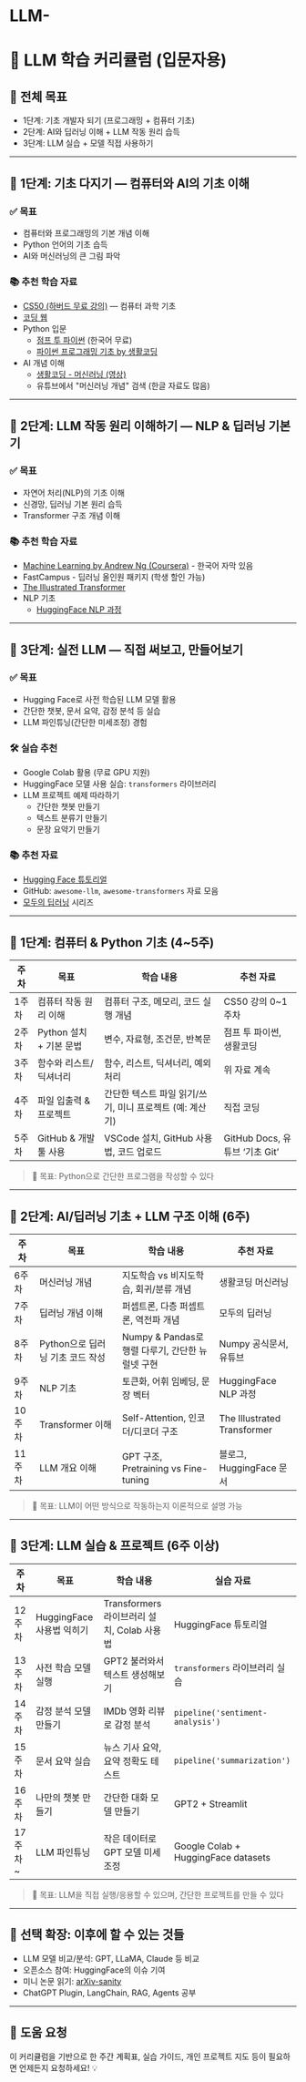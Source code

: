 # LLM-

# 🧠 LLM 학습 커리큘럼 (입문자용)

## 🎯 전체 목표
- 1단계: 기초 개발자 되기 (프로그래밍 + 컴퓨터 기초)
- 2단계: AI와 딥러닝 이해 + LLM 작동 원리 습득
- 3단계: LLM 실습 + 모델 직접 사용하기

---

## 📘 1단계: 기초 다지기 — 컴퓨터와 AI의 기초 이해

### ✅ 목표
- 컴퓨터와 프로그래밍의 기본 개념 이해
- Python 언어의 기초 습득
- AI와 머신러닝의 큰 그림 파악

### 📚 추천 학습 자료
- [CS50 (하버드 무료 강의)](https://cs50.harvard.edu/x/) — 컴퓨터 과학 기초
- [코딩 웹](https://www.onlinegdb.com/)
- Python 입문
  - [점프 투 파이썬](https://wikidocs.net/book/1) (한국어 무료)
  - [파이썬 프로그래밍 기초 by 생활코딩](https://opentutorials.org/course/1750)
- AI 개념 이해
  - [생활코딩 - 머신러닝 (영상)](https://www.youtube.com/watch?v=Sm3Ry4j9mTo)
  - 유튜브에서 "머신러닝 개념" 검색 (한글 자료도 많음)

---

## 📗 2단계: LLM 작동 원리 이해하기 — NLP & 딥러닝 기본기

### ✅ 목표
- 자연어 처리(NLP)의 기초 이해
- 신경망, 딥러닝 기본 원리 습득
- Transformer 구조 개념 이해

### 📚 추천 학습 자료
- [Machine Learning by Andrew Ng (Coursera)](https://www.coursera.org/learn/machine-learning) - 한국어 자막 있음
- FastCampus - 딥러닝 올인원 패키지 (학생 할인 가능)
- [The Illustrated Transformer](https://jalammar.github.io/illustrated-transformer/)
- NLP 기초
  - [HuggingFace NLP 과정](https://huggingface.co/learn/nlp-course)

---

## 📙 3단계: 실전 LLM — 직접 써보고, 만들어보기

### ✅ 목표
- Hugging Face로 사전 학습된 LLM 모델 활용
- 간단한 챗봇, 문서 요약, 감정 분석 등 실습
- LLM 파인튜닝(간단한 미세조정) 경험

### 🛠️ 실습 추천
- Google Colab 활용 (무료 GPU 지원)
- HuggingFace 모델 사용 실습: `transformers` 라이브러리
- LLM 프로젝트 예제 따라하기
  - 간단한 챗봇 만들기
  - 텍스트 분류기 만들기
  - 문장 요약기 만들기

### 📚 추천 자료
- [Hugging Face 튜토리얼](https://huggingface.co/docs/transformers/index)
- GitHub: `awesome-llm`, `awesome-transformers` 자료 모음
- [모두의 딥러닝](https://github.com/hunkim/DeepLearningZeroToAll) 시리즈

---

## 🧱 1단계: 컴퓨터 & Python 기초 (4~5주)

| 주차 | 목표 | 학습 내용 | 추천 자료 |
|------|------|-----------|------------|
| 1주차 | 컴퓨터 작동 원리 이해 | 컴퓨터 구조, 메모리, 코드 실행 개념 | CS50 강의 0~1주차 |
| 2주차 | Python 설치 + 기본 문법 | 변수, 자료형, 조건문, 반복문 | 점프 투 파이썬, 생활코딩 |
| 3주차 | 함수와 리스트/딕셔너리 | 함수, 리스트, 딕셔너리, 예외 처리 | 위 자료 계속 |
| 4주차 | 파일 입출력 & 프로젝트 | 간단한 텍스트 파일 읽기/쓰기, 미니 프로젝트 (예: 계산기) | 직접 코딩 |
| 5주차 | GitHub & 개발 툴 사용 | VSCode 설치, GitHub 사용법, 코드 업로드 | GitHub Docs, 유튜브 ‘기초 Git’ |

> 🎯 목표: Python으로 간단한 프로그램을 작성할 수 있다

---

## 🧠 2단계: AI/딥러닝 기초 + LLM 구조 이해 (6주)

| 주차 | 목표 | 학습 내용 | 추천 자료 |
|------|------|-----------|------------|
| 6주차 | 머신러닝 개념 | 지도학습 vs 비지도학습, 회귀/분류 개념 | 생활코딩 머신러닝 |
| 7주차 | 딥러닝 개념 이해 | 퍼셉트론, 다층 퍼셉트론, 역전파 개념 | 모두의 딥러닝 |
| 8주차 | Python으로 딥러닝 기초 코드 작성 | Numpy & Pandas로 행렬 다루기, 간단한 뉴럴넷 구현 | Numpy 공식문서, 유튜브 |
| 9주차 | NLP 기초 | 토큰화, 어휘 임베딩, 문장 벡터 | HuggingFace NLP 과정 |
| 10주차 | Transformer 이해 | Self-Attention, 인코더/디코더 구조 | The Illustrated Transformer |
| 11주차 | LLM 개요 이해 | GPT 구조, Pretraining vs Fine-tuning | 블로그, HuggingFace 문서 |

> 🎯 목표: LLM이 어떤 방식으로 작동하는지 이론적으로 설명 가능

---

## 🚀 3단계: LLM 실습 & 프로젝트 (6주 이상)

| 주차 | 목표 | 학습 내용 | 실습 자료 |
|------|------|-----------|------------|
| 12주차 | HuggingFace 사용법 익히기 | Transformers 라이브러리 설치, Colab 사용법 | HuggingFace 튜토리얼 |
| 13주차 | 사전 학습 모델 실행 | GPT2 불러와서 텍스트 생성해보기 | `transformers` 라이브러리 실습 |
| 14주차 | 감정 분석 모델 만들기 | IMDb 영화 리뷰로 감정 분석 | `pipeline('sentiment-analysis')` |
| 15주차 | 문서 요약 실습 | 뉴스 기사 요약, 요약 정확도 테스트 | `pipeline('summarization')` |
| 16주차 | 나만의 챗봇 만들기 | 간단한 대화 모델 만들기 | GPT2 + Streamlit |
| 17주차~ | LLM 파인튜닝 | 작은 데이터로 GPT 모델 미세 조정 | Google Colab + HuggingFace datasets |

> 🎯 목표: LLM을 직접 실행/응용할 수 있으며, 간단한 프로젝트를 만들 수 있다

---

## 🧩 선택 확장: 이후에 할 수 있는 것들

- LLM 모델 비교/분석: GPT, LLaMA, Claude 등 비교
- 오픈소스 참여: HuggingFace의 이슈 기여
- 미니 논문 읽기: [arXiv-sanity](https://www.arxiv-sanity.com/)
- ChatGPT Plugin, LangChain, RAG, Agents 공부

---

## 📌 도움 요청

이 커리큘럼을 기반으로 한 주간 계획표, 실습 가이드, 개인 프로젝트 지도 등이 필요하면 언제든지 요청하세요! 💡
